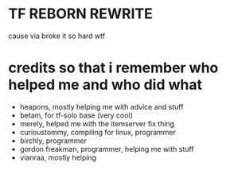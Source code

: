 # TF REBORN REWRITE
 cause via broke it so hard wtf

# credits so that i remember who helped me and who did what
- heapons, mostly helping me with advice and stuff
- betam, for tf-solo base (very cool)
- merely, helped me with the itemserver fix thing
- curioustommy, compiling for linux, programmer
- birchly, programmer
- gordon freakman, programmer, helping me with stuff
- vianraa, mostly helping
